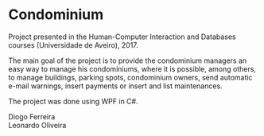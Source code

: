 # Condominium

Project presented in the Human-Computer Interaction and Databases courses (Universidade de Aveiro), 2017.

The main goal of the project is to provide the condominium managers an easy way to manage his condominiums, where it is possible, among others,
to manage buildings, parking spots, condominium owners, send automatic e-mail warnings, insert payments or insert and list maintenances.

The project was done using WPF in C#.

Diogo Ferreira  
Leonardo Oliveira
